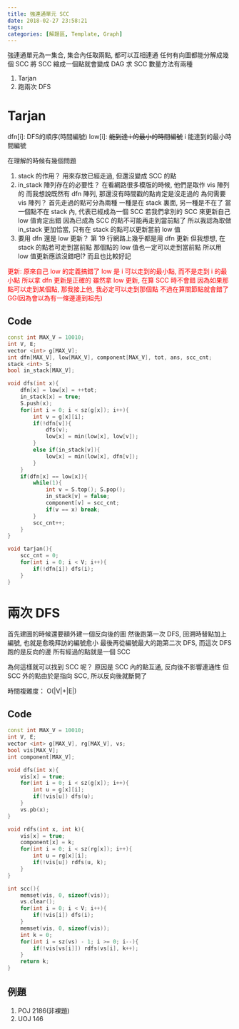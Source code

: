 ```yaml
---
title: 強連通單元 SCC
date: 2018-02-27 23:58:21
tags:
categories: [解題區, Template, Graph]
---
```

強連通單元為一集合, 集合內任取兩點, 都可以互相連通
任何有向圖都能分解成幾個 SCC
將 SCC 縮成一個點就會變成 DAG
求 SCC 數量方法有兩種
1. Tarjan
2. 跑兩次 DFS

# Tarjan
dfn[i]: DFS的順序(時間編號)
low[i]: ~~能到達 i 的最小的時間編號~~ i 能達到的最小時間編號

在理解的時候有幾個問題
1. stack 的作用？
用來存放已經走過, 但還沒變成 SCC 的點
2. in_stack 陣列存在的必要性？
在看網路很多模版的時候, 他們是取作 vis 陣列的
而我想說既然有 dfn 陣列, 那還沒有時間戳的點肯定是沒走過的
為何需要 vis 陣列？
首先走過的點可分為兩種
一種是在 stack 裏面, 另一種是不在了
當一個點不在 stack 內, 代表已經成為一個 SCC
若我們拿別的 SCC 來更新自己 low 值肯定出錯
因為已成為 SCC 的點不可能再走到當前點了
所以我認為取做 in_stack 更加恰當, 只有在 stack 的點可以更新當前 low 值
3. 要用 dfn 還是 low 更新？
第 19 行網路上幾乎都是用 dfn 更新
但我想想, 在 stack 的點若可走到當前點
那個點的 low 值也一定可以走到當前點
所以用 low 值更新應該沒錯吧(?
而且也比較好記

<font color=red>
更新: 原來自己 low 的定義搞錯了
low 是 i 可以走到的最小點, 而不是走到 i 的最小點
所以拿 dfn 更新是正確的
雖然拿 low 更新, 在算 SCC 時不會錯
因為如果那點可以走到某個點, 那我接上他, 我必定可以走到那個點
不過在算關節點就會錯了GG(因為會以為有一條邊連到祖先)
</font>


## Code
```cpp
const int MAX_V = 10010;
int V, E;
vector <int> g[MAX_V];
int dfn[MAX_V], low[MAX_V], component[MAX_V], tot, ans, scc_cnt;
stack <int> S;
bool in_stack[MAX_V];

void dfs(int x){
    dfn[x] = low[x] = ++tot;
    in_stack[x] = true;
    S.push(x);
    for(int i = 0; i < sz(g[x]); i++){
        int v = g[x][i];
        if(!dfn[v]){
            dfs(v);
            low[x] = min(low[x], low[v]);
        }
        else if(in_stack[v]){
            low[x] = min(low[x], dfn[v]);
        }
    }
    if(dfn[x] == low[x]){
        while(1){
            int v = S.top(); S.pop();
            in_stack[v] = false;
            component[v] = scc_cnt;
            if(v == x) break;
        }
        scc_cnt++;
    }
}

void tarjan(){
    scc_cnt = 0;
    for(int i = 0; i < V; i++){
        if(!dfn[i]) dfs(i);
    }
}
```

# 兩次 DFS
首先建圖的時候還要額外建一個反向後的圖
然後跑第一次 DFS, 回溯時替點加上編號, 也就是愈晚拜訪的編號愈小
最後再從編號最大的跑第二次 DFS, 而這次 DFS 跑的是反向的邊
所有經過的點就是一個 SCC

為何這樣就可以找到 SCC 呢？
原因是 SCC 內的點互通, 反向後不影響連通性
但 SCC 外的點由於是指向 SCC, 所以反向後就斷開了

時間複雜度： O(|V|+|E|)

## Code
```cpp
const int MAX_V = 10010;
int V, E;
vector <int> g[MAX_V], rg[MAX_V], vs;
bool vis[MAX_V];
int component[MAX_V];

void dfs(int x){
    vis[x] = true;
    for(int i = 0; i < sz(g[x]); i++){
        int u = g[x][i];
        if(!vis[u]) dfs(u);
    }
    vs.pb(x);
}

void rdfs(int x, int k){
    vis[x] = true;
    component[x] = k;
    for(int i = 0; i < sz(rg[x]); i++){
        int u = rg[x][i];
        if(!vis[u]) rdfs(u, k);
    }
}

int scc(){
    memset(vis, 0, sizeof(vis));
    vs.clear();
    for(int i = 0; i < V; i++){
        if(!vis[i]) dfs(i);
    }
    memset(vis, 0, sizeof(vis));
    int k = 0;
    for(int i = sz(vs) - 1; i >= 0; i--){
        if(!vis[vs[i]]) rdfs(vs[i], k++);
    }
    return k;
}
```

## 例題
1. POJ 2186(非裸題)
2. UOJ 146